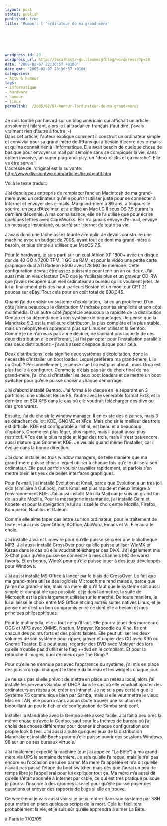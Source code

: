 ```yaml
---
layout: post
status: publish
published: true
title: 'Humour: l''ordinateur de ma grand-mère'

  
  



wordpress_id: 20
wordpress_url: http://localhost/~guillaume/gfblog/wordpress/?p=20
date: '2005-02-07 22:36:57 +0100'
date_gmt: '2005-02-07 20:36:57 +0100'
categories:
- Actu & humeur
tags:
- informatique
- hardware
- humour
- linux
permalink:  /2005/02/07/humour-lordinateur-de-ma-grand-mere/
---
```

<p>Je suis tomb&eacute; par hasard sur un blog am&eacute;ricain qui affichait un article absolument hilarant, alors je l'ai traduit en fran&ccedil;ais (faut dire, j'avais vraiment rien d'autre &agrave; foutre ;-) <br />
        Dans cet article, l'auteur explique comment il construit un ordinateur simple et convivial pour sa grand-m&egrave;re de 89 ans qui a besoin d'&eacute;crire des e-mails et qui ne conna&icirc;t rien &agrave; l'informatique. Elle avait besoin de quelque chose de basique pour envoyer un mail par semaine sans se compiquer la vie, sans option invasive, un super plug-and-play, un &quot;deux clicks et &ccedil;a marche&quot;. Elle va &ecirc;tre servie !<br />
L'adresse de l'original est la suivante: <a href="http://www.divisiontwo.com/articles/linuxbeat3.htm" target="_blank">http://www.divisiontwo.com/articles/linuxbeat3.htm<br />
        </a></p>
<p>Voil&agrave; le texte traduit: </p>
<p>J&rsquo;ai depuis peu entrepris de remplacer l&rsquo;ancien Macintosh de ma grand-m&egrave;re avec un ordinateur qu&rsquo;elle pourrait utiliser juste pour se connecter &agrave; Internet et envoyer des e-mails. Ma grand-m&egrave;re a 89 ans, a toujours le sourire, un peu d&rsquo;Alzeimer, et a utilis&eacute; un Mac LC II sous OS 7.5 durant la derni&egrave;re d&eacute;cennie. A ma connaissance, elle ne l&rsquo;a utilis&eacute; que pour &eacute;crire quelques lettres avec ClarisWorks. Elle n&rsquo;a jamais envoy&eacute; d&rsquo;e-mail, envoy&eacute; un message instantan&eacute;, ou surf&eacute; sur Internet de toute sa vie.</p>
<p>
          J&rsquo;avais donc une t&acirc;che assez lourde &agrave; remplir. Je devais construire une machine avec un budget de 700$, ayant tout ce dont ma grand-m&egrave;re a besoin, et plus simple &agrave; utiliser que MacOS 7.5.</p>
<p>
          Pour le hardware, je suis parti sur un dual Athlon XP 1800+ avec un disque dur de 40 GO &agrave; 7200 TPM, 1 GO de RAM, et pour la vid&eacute;o une petite carte graphique dual ATI Radeon 8500 avec 128 MO de m&eacute;moire. Cette configuration devrait &ecirc;tre assez puissante pour tenir un an ou deux. J&rsquo;ai aussi mis un vieux lecteur DVD que je n&rsquo;utilisais plus et un graveur CD-RW que j&rsquo;avais r&eacute;cup&eacute;r&eacute; d&rsquo;un vieil ordinateur au bureau qu&rsquo;ils voulaient jeter. Je lui ai finalement pris des haut-parleurs Boston et un moniteur CRT 21 pouces sur eBay. Tout cela pour un co&ucirc;t total de 698,34$.</p>
<p>
          Quand j&rsquo;ai du choisir un syst&egrave;me d&rsquo;exploitation, j&rsquo;ai eu un probl&egrave;me. D&rsquo;un c&ocirc;t&eacute; j&rsquo;aime beaucoup le distribution Mandrake pour sa simplicit&eacute; et son c&ocirc;t&eacute; multim&eacute;dia. D&rsquo;un autre c&ocirc;t&eacute; j&rsquo;appr&eacute;cie beaucoup la rapidit&eacute; de la distribution Gentoo et sa d&eacute;pendance &agrave; son syst&egrave;me de paquetages. Je pense que la Mandrake 9.2 est la meilleure distribution, la plus compl&egrave;te et la plus stable, mais un n&eacute;ophyte en apprendra plus sur Linux en utilisant la Gentoo. Comme je ne n&rsquo;arrivais pas &agrave; me d&eacute;cider, ne sachant pas laquelle de ces deux distribution elle pr&eacute;f&egrave;rerait, j&rsquo;ai fini par opter pour l&rsquo;installation parall&egrave;le des deux distributions - j&rsquo;avais assez d&rsquo;espace disque pour cela.</p>
<p>
          Deux distributions, cela signifie deux syst&egrave;mes d&rsquo;exploitation, donc la n&eacute;cessit&eacute; d&rsquo;installer un boot loader. Lequel pr&eacute;f&egrave;rera ma grand-m&egrave;re, Lilo ou Grub ? Personnellement, je pense que Lilo est plus abouti, mais Grub est plus facile &agrave; configurer. Comme je n&rsquo;&eacute;tais pas s&ucirc;r du choix final de ma grand-m&egrave;re, j&rsquo;ai choisi d&rsquo;installer les deux boot loaders et de mettre un boot switcher pour qu&rsquo;elle puisse choisir &agrave; chaque d&eacute;marrage.</p>
<p>
          J&rsquo;ai d&rsquo;abord install&eacute; Gentoo. J&rsquo;ai format&eacute; le disque en le s&eacute;parant en 3 partitions: une utilisant ReiserFS, l&rsquo;autre avec le v&eacute;n&eacute;rable format Ext3, et la derni&egrave;re en SGI XFS dans le cas o&ugrave; elle voudrait t&eacute;l&eacute;charger des divx ou des gros warez.</p>
<p>
          Ensuite, j&rsquo;ai du choisir le window manager. Il en existe des dizaines, mais 3 se d&eacute;tachent du lot: KDE, GNOME et XFce. Mais choisir le meilleur des trois est difficile. KDE est configurable &agrave; l&rsquo;infini, est beau et a beaucoup d&rsquo;options. Gnome est plus l&eacute;ger, plus rapide, mais il para&icirc;t aussi plus restrictif. XFce est le plus rapide et l&eacute;ger des trois, mais il n&rsquo;est pas encore aussi mature que Gnome et KDE. Je voulais quand m&ecirc;me l&rsquo;installer, car il &eacute;volue dans la bonne direction.</p>
<p>
          J&rsquo;ai donc install&eacute; les trois window managers, de telle mani&egrave;re que ma grand-m&egrave;re puisse choisir lequel utiliser &agrave; chaque fois qu&rsquo;elle utilisera son ordinateur. Elle peut parfois vouloir travailler rapidement, et parfois s&rsquo;en mettre plein les yeux de belles interfaces graphiques.</p>
<p>
          Pour l&rsquo;e-mail, j&rsquo;ai install&eacute; Evolution et Kmail, parce que Evolution a un tr&egrave;s joli skin (similaire &agrave; Outlook), mais Kmail est plus rapide et mieux int&eacute;gr&eacute; &agrave; l&rsquo;environnement KDE. J&rsquo;ai aussi install&eacute; Mozilla Mail car je suis un grand fan de la suite Mozilla. Pour la messagerie instantan&eacute;e, j&rsquo;ai install&eacute; Gaim et Kopete; et pour la navigation je lui au laiss&eacute; le choix entre Mozilla, Firefox, Konqueror, Nautilus et Galeon.</p>
<p>
          Comme elle aime taper des lettre sur son ordinateur, pour le traitement de texte je lui ai mis OpenOffice, KOffice, AbiWord, Emacs et Vi. Elle aura le choix.</p>
<p>
          J&rsquo;ai install&eacute; Java et Limewire pour qu&rsquo;elle puisse se cr&eacute;er une biblioth&egrave;que MP3. J&rsquo;ai aussi install&eacute; CrossOver pour qu&rsquo;elle puisse utiliser WinMX et Kazaa dans le cas o&ugrave; elle voudrait t&eacute;l&eacute;charger des DivX. J&rsquo;ai &eacute;galement mis X-Chat pour qu&rsquo;elle puisse se connecter &agrave; mes channels IRC de warez favoris. Et en bonus, WineX pour qu&rsquo;elle puisse jouer &agrave; des jeux d&eacute;velopp&eacute;s pour Windows.</p>
<p>
          J&rsquo;ai aussi install&eacute; MS Office &agrave; lancer par le biais de CrossOver. Le fait que ma grand-m&egrave;re utilise des logiciels Microsoft me rend malade, parce que j&rsquo;aime ma grand-m&egrave;re, mais ma m&egrave;re dit qu&rsquo;il faut que le syst&egrave;me soit aussi simple et compatible que possible, et je dois l&rsquo;admettre, la suite de Microsoft est la plus largement utilis&eacute;e sur le march&eacute;. De toute mani&egrave;re, je lui ai laiss&eacute; le choix entre MS Office et cinq autres suites natives Linux, et je pense que c&rsquo;est un bon compromis entre ce dont elle a besoin et mes principes philosophiques. </p>
<p>
          Pour le multim&eacute;dia, elle a tout ce qu&rsquo;il faut. Elle pourra jouer des morceaux OGG et MP3 avec XMMS, Noatun, Mplayer, Kaboodle ou Xine. Ils ont chacun des points forts et des points faibles. Elle peut utiliser les deux volumes de son syst&egrave;me pour ripper, graver et copier des CD avec K3b ou Gnome Toaster. Elle peut aussi regarder des DVD avec Mplayer d&egrave;s lors qu&rsquo;elle n&rsquo;oublie pas d&rsquo;utiliser le flag ++dvd en le compilant. Et pour la retouche d&rsquo;images, quoi de mieux que The Gimp ?</p>
<p>
          Pour qu&rsquo;elle ne s&rsquo;ennuie pas avec l&rsquo;apparence du syst&egrave;me, j&rsquo;ai mis en place des jobs cron qui changent le th&egrave;me du bureau et les widgets chaque jour.</p>
<p>
          Je ne sais pas si elle pr&eacute;voit de mettre en place un r&eacute;seau local, alors j&rsquo;ai install&eacute; les serveurs Samba et DHCP dans le cas o&ugrave; elle voudrait ajouter des ordinateurs en r&eacute;seau ou cr&eacute;er un intranet. Je ne suis pas certain que le Syst&egrave;me 7.5 communique bien par Samba, mais si elle veut mettre le vieux Mac en LAN, elle pourra sans aucun doute trouver une solution en bidouillant un peu le fichier de configuration de Samba smb.conf.</p>
<p>
          Installer la Mandrake avec la Gentoo a &eacute;t&eacute; assez facile. J&rsquo;ai fait &agrave; peu pr&egrave;s la m&ecirc;me chose qu&rsquo;avec la Gentoo, sauf pour les th&egrave;mes de bureau o&ugrave; j&rsquo;ai choisi des choses diff&eacute;rentes pour donner &agrave; chaque configuration son propre look &amp; feel. J&rsquo;ai aussi ajout&eacute; quelques jeux de la distribution Mandrake et install&eacute; Bochs pour qu&rsquo;elle puisse ouvrir des sessions Windows 98 sur un de ses bureaux virtuels.</p>
<p>
          J&rsquo;ai finalement exp&eacute;di&eacute; la machine (que j&rsquo;ai appel&eacute;e &ldquo;La B&ecirc;te&rdquo;) &agrave; ma grand-m&egrave;re via UPS la semaine derni&egrave;re. Je sais qu&rsquo;elle l&rsquo;a re&ccedil;ue, mais je n&rsquo;ai pas encore eu l&rsquo;occasion de lui en parler. Ma m&egrave;re l&rsquo;a appel&eacute;e et m&rsquo;a dit qu&rsquo;elle n&rsquo;avait pas pass&eacute; l&rsquo;&eacute;tape du boot switcher, mais d&egrave;s que j&rsquo;aurai un peu de temps libre je l&rsquo;appellerai pour lui expliquer tout &ccedil;a. Ma m&egrave;re m&rsquo;a aussi dit qu&rsquo;elle s&rsquo;&eacute;tait abonn&eacute;e &agrave; Internet par cable, ce qui est tr&egrave;s pratique puisque je pourrai l&rsquo;inscrire &agrave; des groupes Usenet pour qu&rsquo;elle puisse poser des questions et enoyer des rapports de bugs si elle en trouve.</p>
<p>
          Ce week-end je vais aussi voir si je peux rentrer dans son syst&egrave;me par SSH pour mettre en place quelques scripts de la mort. Cela lui facilitera probablement la vie, et je suis s&ucirc;r qu&rsquo;elle apprendra &agrave; aimer La B&ecirc;te. </p>
<p>
&agrave; Paris le 7/02/05</p>
